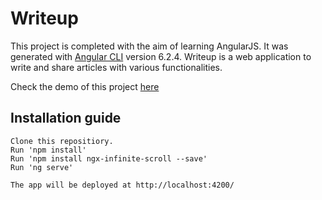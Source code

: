 # Writeup

This project is completed with the aim of learning AngularJS. It was generated with [Angular CLI](https://github.com/angular/angular-cli) version 6.2.4. Writeup is a web application to write and share articles with various functionalities.

Check the demo of this project [here](https://writeup.netlify.com)

## Installation guide
```
Clone this repositiory.
Run 'npm install'
Run 'npm install ngx-infinite-scroll --save'
Run 'ng serve'

The app will be deployed at http://localhost:4200/
```
